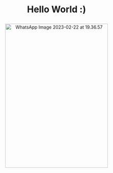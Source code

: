 # <p align="center">Hello World :)</p>

<p align="center">
<img src="https://live.staticflickr.com/65535/52704603916_5bff52af6d_o.jpg" width="322" height="450" alt="WhatsApp Image 2023-02-22 at 19.36.57">
</p>


<!--
**dyzzta/dyzzta** is a ✨ _special_ ✨ repository because its `README.md` (this file) appears on your GitHub profile.

Here are some ideas to get you started:

- 🔭 I’m currently working on ...
- 🌱 I’m currently learning ...
- 👯 I’m looking to collaborate on ...
- 🤔 I’m looking for help with ...
- 💬 Ask me about ...
- 📫 How to reach me: ...
- 😄 Pronouns: ...
- ⚡ Fun fact: ...
-->
